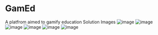 # GamEd
A platfrom aimed to gamify education 
Solution Images
![image](https://github.com/ayushiw06/GamEd/assets/117960864/457bd33d-a576-49bb-adfb-64f5ad3f26be)
![image](https://github.com/ayushiw06/GamEd/assets/117960864/208eb11d-7742-4986-8ec9-3681b7a91256)
![image](https://github.com/ayushiw06/GamEd/assets/117960864/8c234e3d-edc8-4f46-9133-a2ca63c4966d)
![image](https://github.com/ayushiw06/GamEd/assets/117960864/801ca4ae-e383-4b50-ab93-d6b9a23a8076)
![image](https://github.com/ayushiw06/GamEd/assets/117960864/9187eea5-9aa0-435d-be37-e31152177bf2)
![image](https://github.com/ayushiw06/GamEd/assets/117960864/6c90ba95-c417-4656-a588-73690ecd98e0)


